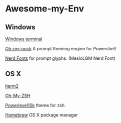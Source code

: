 # Awesome-my-Env

## Windows
[Windows terminal](https://github.com/Microsoft/Terminal)


[Oh-my-posh](https://ohmyposh.dev) A prompt theming engine for Powershell

[Nerd Fonts](https://www.nerdfonts.com) for prompt glyphs. (MesloLGM Nerd Font)

## OS X

[iterm2](https://iterm2.com)

[Oh-My-ZSH](https://ohmyz.sh)

[Powerlevel10k](https://github.com/romkatv/powerlevel10k) theme for zsh

[Homebrew](https://brew.sh) OS X package manager
